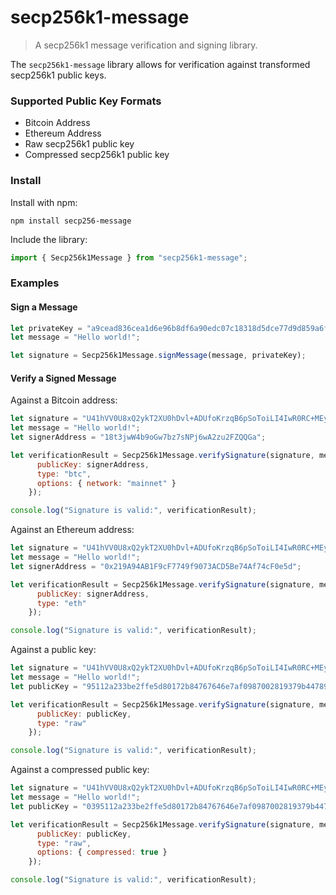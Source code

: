 
# secp256k1-message

> A secp256k1 message verification and signing library.

The `secp256k1-message` library allows for verification against transformed secp256k1 public keys.

### Supported Public Key Formats

* Bitcoin Address
* Ethereum Address
* Raw secp256k1 public key
* Compressed secp256k1 public key

### Install

Install with npm:

```
npm install secp256-message
```

Include the library:

```js
import { Secp256k1Message } from "secp256k1-message";
```

### Examples

#### Sign a Message

```js
let privateKey = "a9cead836cea1d6e96b8df6a90edc07c18318d5dce77d9d859a6ff6d602c87ef"; // Generated with eth-crypto
let message = "Hello world!";

let signature = Secp256k1Message.signMessage(message, privateKey);
```

#### Verify a Signed Message

Against a Bitcoin address:

```js
let signature = "U41hVV0U8xQ2ykT2XU0hDvl+ADUfoKrzqB6pSoToiLI4IwR0RC+MEynwy68mm4texU8adD6oxAKTGeiKmeELJRw=";
let message = "Hello world!";
let signerAddress = "18t3jwW4b9oGw7bz7sNPj6wA2zu2FZQQGa";

let verificationResult = Secp256k1Message.verifySignature(signature, message, {
      publicKey: signerAddress,
      type: "btc",
      options: { network: "mainnet" }
    });

console.log("Signature is valid:", verificationResult);
```

Against an Ethereum address:

```js
let signature = "U41hVV0U8xQ2ykT2XU0hDvl+ADUfoKrzqB6pSoToiLI4IwR0RC+MEynwy68mm4texU8adD6oxAKTGeiKmeELJRw=";
let message = "Hello world!";
let signerAddress = "0x219A94AB1F9cF7749f9073ACD5Be74Af74cF0e5d";

let verificationResult = Secp256k1Message.verifySignature(signature, message, {
      publicKey: signerAddress,
      type: "eth"
    });

console.log("Signature is valid:", verificationResult);
```

Against a public key:

```js
let signature = "U41hVV0U8xQ2ykT2XU0hDvl+ADUfoKrzqB6pSoToiLI4IwR0RC+MEynwy68mm4texU8adD6oxAKTGeiKmeELJRw=";
let message = "Hello world!";
let publicKey = "95112a233be2ffe5d80172b84767646e7af0987002819379b4478902552cdacaa312e69a42a036d7bc9fdff48eda92e0c89c9de4dc89b52806ce2d451b7c9ea9";

let verificationResult = Secp256k1Message.verifySignature(signature, message, {
      publicKey: publicKey,
      type: "raw"
    });

console.log("Signature is valid:", verificationResult);
```

Against a compressed public key:

```js
let signature = "U41hVV0U8xQ2ykT2XU0hDvl+ADUfoKrzqB6pSoToiLI4IwR0RC+MEynwy68mm4texU8adD6oxAKTGeiKmeELJRw=";
let message = "Hello world!";
let publicKey = "0395112a233be2ffe5d80172b84767646e7af0987002819379b4478902552cdaca";

let verificationResult = Secp256k1Message.verifySignature(signature, message, {
      publicKey: publicKey,
      type: "raw",
      options: { compressed: true }
    });

console.log("Signature is valid:", verificationResult);
```








